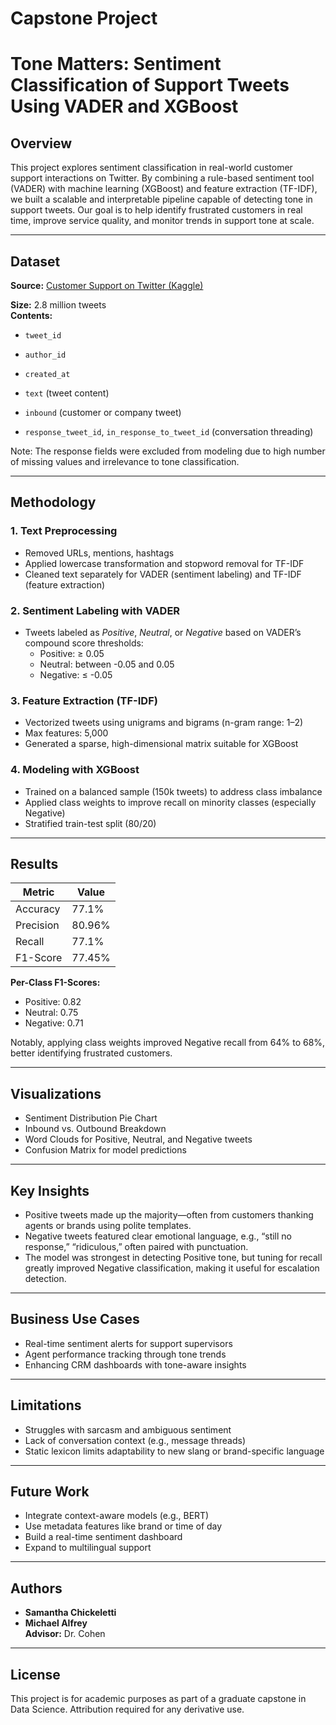 # Capstone Project

# Tone Matters: Sentiment Classification of Support Tweets Using VADER and XGBoost

## Overview
This project explores sentiment classification in real-world customer support interactions on Twitter. By combining a rule-based sentiment tool (VADER) with machine learning (XGBoost) and feature extraction (TF-IDF), we built a scalable and interpretable pipeline capable of detecting tone in support tweets. Our goal is to help identify frustrated customers in real time, improve service quality, and monitor trends in support tone at scale.

---

## Dataset
**Source:** [Customer Support on Twitter (Kaggle)](https://www.kaggle.com/datasets/thoughtvector/customer-support-on-twitter)

**Size:** 2.8 million tweets  
**Contents:**

- `tweet_id`

- `author_id`

- `created_at`

- `text` (tweet content)

- `inbound` (customer or company tweet)

- `response_tweet_id`, `in_response_to_tweet_id` (conversation threading)

Note: The response fields were excluded from modeling due to high number of missing values and irrelevance to tone classification.

---

## Methodology

### 1. **Text Preprocessing**

- Removed URLs, mentions, hashtags
- Applied lowercase transformation and stopword removal for TF-IDF
- Cleaned text separately for VADER (sentiment labeling) and TF-IDF (feature extraction)

### 2. **Sentiment Labeling with VADER**

- Tweets labeled as *Positive*, *Neutral*, or *Negative* based on VADER’s compound score thresholds:
  - Positive: ≥ 0.05
  - Neutral: between -0.05 and 0.05
  - Negative: ≤ -0.05

### 3. **Feature Extraction (TF-IDF)**
- Vectorized tweets using unigrams and bigrams (n-gram range: 1–2)
- Max features: 5,000
- Generated a sparse, high-dimensional matrix suitable for XGBoost

### 4. **Modeling with XGBoost**
- Trained on a balanced sample (150k tweets) to address class imbalance
- Applied class weights to improve recall on minority classes (especially Negative)
- Stratified train-test split (80/20)

---

## Results

|Metric      | Value   |
|------------|---------|
|Accuracy    | 77.1%   |
|Precision   | 80.96%  |
|Recall      | 77.1%   |
|F1-Score    | 77.45%  |

**Per-Class F1-Scores:**

- Positive: 0.82  
- Neutral: 0.75  
- Negative: 0.71  

Notably, applying class weights improved Negative recall from 64% to 68%, better identifying frustrated customers.

---

## Visualizations
- Sentiment Distribution Pie Chart
- Inbound vs. Outbound Breakdown
- Word Clouds for Positive, Neutral, and Negative tweets
- Confusion Matrix for model predictions

---

## Key Insights
- Positive tweets made up the majority—often from customers thanking agents or brands using polite templates.
- Negative tweets featured clear emotional language, e.g., “still no response,” “ridiculous,” often paired with punctuation.
- The model was strongest in detecting Positive tone, but tuning for recall greatly improved Negative classification, making it useful for escalation detection.

---

## Business Use Cases
- Real-time sentiment alerts for support supervisors
- Agent performance tracking through tone trends
- Enhancing CRM dashboards with tone-aware insights

---

## Limitations
- Struggles with sarcasm and ambiguous sentiment
- Lack of conversation context (e.g., message threads)
- Static lexicon limits adaptability to new slang or brand-specific language

---

## Future Work
- Integrate context-aware models (e.g., BERT)
- Use metadata features like brand or time of day
- Build a real-time sentiment dashboard
- Expand to multilingual support

---

## Authors
- **Samantha Chickeletti**  
- **Michael Alfrey**  
**Advisor:** Dr. Cohen

---

## License
This project is for academic purposes as part of a graduate capstone in Data Science. Attribution required for any derivative use.

